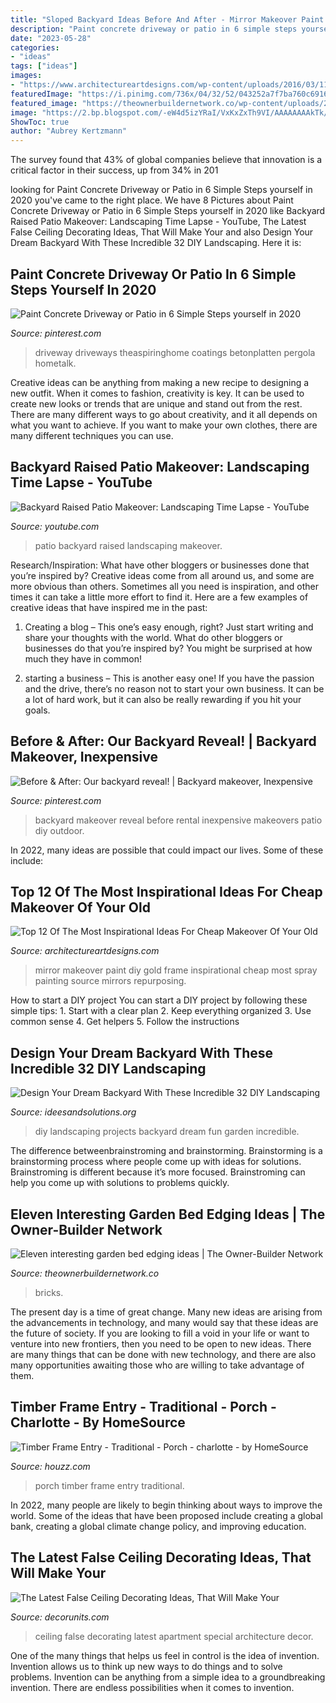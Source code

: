 ```yaml
---
title: "Sloped Backyard Ideas Before And After - Mirror Makeover Paint Diy Gold Frame Inspirational Cheap Most Spray Painting Source Mirrors Repurposing"
description: "Paint concrete driveway or patio in 6 simple steps yourself in 2020"
date: "2023-05-28"
categories:
- "ideas"
tags: ["ideas"]
images:
- "https://www.architectureartdesigns.com/wp-content/uploads/2016/03/11-3-630x596.jpg"
featuredImage: "https://i.pinimg.com/736x/04/32/52/043252a7f7ba760c6916be93f02188ca.jpg"
featured_image: "https://theownerbuildernetwork.co/wp-content/uploads/2015/05/Garden-Bed-Edging-Ideas-20.jpg"
image: "https://2.bp.blogspot.com/-eW4d5izYRaI/VxKxZxTh9VI/AAAAAAAAkTk/UJHWxbebWxEFyTfljebN8CEWO-yI3K3NACLcB/s1600/5.jpg"
ShowToc: true
author: "Aubrey Kertzmann"
---
```



The survey found that 43% of global companies believe that innovation is a critical factor in their success, up from 34% in 201
	

		
looking for Paint Concrete Driveway or Patio in 6 Simple Steps yourself in 2020 you've came to the right place. We have 8 Pictures about Paint Concrete Driveway or Patio in 6 Simple Steps yourself in 2020 like Backyard Raised Patio Makeover: Landscaping Time Lapse - YouTube, The Latest False Ceiling Decorating Ideas, That Will Make Your and also Design Your Dream Backyard With These Incredible 32 DIY Landscaping. Here it is:
		
    
## Paint Concrete Driveway Or Patio In 6 Simple Steps Yourself In 2020

<img loading=lazy src="https://i.pinimg.com/736x/04/32/52/043252a7f7ba760c6916be93f02188ca.jpg" onerror="this.onerror=null;this.src='https://tse4.mm.bing.net/th?id=OIP.88uly_xARc0-zqi0MP-MSQHaJ3&amp;pid=15.1';" alt="Paint Concrete Driveway or Patio in 6 Simple Steps yourself in 2020">

_Source: pinterest.com_

>driveway driveways theaspiringhome coatings betonplatten pergola hometalk. 

	

Creative ideas can be anything from making a new recipe to designing a new outfit. When it comes to fashion, creativity is key. It can be used to create new looks or trends that are unique and stand out from the rest. There are many different ways to go about creativity, and it all depends on what you want to achieve. If you want to make your own clothes, there are many different techniques you can use.

    
## Backyard Raised Patio Makeover: Landscaping Time Lapse - YouTube

<img loading=lazy src="http://i.ytimg.com/vi/4aIF_9AnwWg/maxresdefault.jpg" onerror="this.onerror=null;this.src='https://tse2.mm.bing.net/th?id=OIP.ABZ5NnyQobq5abos1JAq-QHaEK&amp;pid=15.1';" alt="Backyard Raised Patio Makeover: Landscaping Time Lapse - YouTube">

_Source: youtube.com_

>patio backyard raised landscaping makeover. 

	

Research/Inspiration: What have other bloggers or businesses done that you’re inspired by?
Creative ideas come from all around us, and some are more obvious than others. Sometimes all you need is inspiration, and other times it can take a little more effort to find it. Here are a few examples of creative ideas that have inspired me in the past: 
1. Creating a blog – This one’s easy enough, right? Just start writing and share your thoughts with the world. What do other bloggers or businesses do that you’re inspired by? You might be surprised at how much they have in common! 

2. starting a business – This is another easy one! If you have the passion and the drive, there’s no reason not to start your own business. It can be a lot of hard work, but it can also be really rewarding if you hit your goals.

    
## Before &amp; After: Our Backyard Reveal! | Backyard Makeover, Inexpensive

<img loading=lazy src="https://i.pinimg.com/736x/fa/b7/cf/fab7cfed0c21f5977849c502225d3bd8.jpg" onerror="this.onerror=null;this.src='https://tse1.mm.bing.net/th?id=OIP.zWLQo7Y2IU_RAQVq53iEkgHaLH&amp;pid=15.1';" alt="Before &amp; After: Our backyard reveal! | Backyard makeover, Inexpensive">

_Source: pinterest.com_

>backyard makeover reveal before rental inexpensive makeovers patio diy outdoor. 

	

In 2022, many ideas are possible that could impact our lives. Some of these include: 

    
## Top 12 Of The Most Inspirational Ideas For Cheap Makeover Of Your Old

<img loading=lazy src="https://www.architectureartdesigns.com/wp-content/uploads/2016/03/11-3-630x596.jpg" onerror="this.onerror=null;this.src='https://tse3.mm.bing.net/th?id=OIP.AeEz5YpyCTVWLXAgWOnSEwHaHA&amp;pid=15.1';" alt="Top 12 Of The Most Inspirational Ideas For Cheap Makeover Of Your Old">

_Source: architectureartdesigns.com_

>mirror makeover paint diy gold frame inspirational cheap most spray painting source mirrors repurposing. 

	

How to start a DIY project
You can start a DIY project by following these simple tips: 1. Start with a clear plan 2. Keep everything organized 3. Use common sense 4. Get helpers 5. Follow the instructions 
    
## Design Your Dream Backyard With These Incredible 32 DIY Landscaping

<img loading=lazy src="http://4.bp.blogspot.com/-1SOaAWvC1VM/VT-G3vpBP_I/AAAAAAAAGZc/V72Hv8elzo4/w1200-h630-p-k-no-nu/Top-32-DIY-Fun-Landscaping-Ideas-For-Your-Dream-Backyard.jpg" onerror="this.onerror=null;this.src='https://tse3.mm.bing.net/th?id=OIP.ONj6v5bNmnzi5BQzEPaGtAHaD4&amp;pid=15.1';" alt="Design Your Dream Backyard With These Incredible 32 DIY Landscaping">

_Source: ideesandsolutions.org_

>diy landscaping projects backyard dream fun garden incredible. 

	

The difference betweenbrainstroming and brainstorming.
Brainstorming is a brainstorming process where people come up with ideas for solutions. Brainstroming is different because it’s more focused. Brainstroming can help you come up with solutions to problems quickly.

    
## Eleven Interesting Garden Bed Edging Ideas | The Owner-Builder Network

<img loading=lazy src="https://theownerbuildernetwork.co/wp-content/uploads/2015/05/Garden-Bed-Edging-Ideas-20.jpg" onerror="this.onerror=null;this.src='https://tse2.mm.bing.net/th?id=OIP.XOtZr9a65f0PzKdPDht4ywHaJ4&amp;pid=15.1';" alt="Eleven interesting garden bed edging ideas | The Owner-Builder Network">

_Source: theownerbuildernetwork.co_

>bricks. 

	

The present day is a time of great change. Many new ideas are arising from the advancements in technology, and many would say that these ideas are the future of society. If you are looking to fill a void in your life or want to venture into new frontiers, then you need to be open to new ideas. There are many things that can be done with new technology, and there are also many opportunities awaiting those who are willing to take advantage of them.

    
## Timber Frame Entry - Traditional - Porch - Charlotte - By HomeSource

<img loading=lazy src="http://st.houzz.com/simgs/5d11b26c0175a216_4-3710/traditional-porch.jpg" onerror="this.onerror=null;this.src='https://tse1.mm.bing.net/th?id=OIP.vMe9hs9y8Uh3b7VD3sjpvAHaJ4&amp;pid=15.1';" alt="Timber Frame Entry - Traditional - Porch - charlotte - by HomeSource">

_Source: houzz.com_

>porch timber frame entry traditional. 

	

In 2022, many people are likely to begin thinking about ways to improve the world. Some of the ideas that have been proposed include creating a global bank, creating a global climate change policy, and improving education.

    
## The Latest False Ceiling Decorating Ideas, That Will Make Your

<img loading=lazy src="https://2.bp.blogspot.com/-eW4d5izYRaI/VxKxZxTh9VI/AAAAAAAAkTk/UJHWxbebWxEFyTfljebN8CEWO-yI3K3NACLcB/s1600/5.jpg" onerror="this.onerror=null;this.src='https://tse3.mm.bing.net/th?id=OIP.CGnKe_NgYwhsTyQ-Es8ANAHaJ4&amp;pid=15.1';" alt="The Latest False Ceiling Decorating Ideas, That Will Make Your">

_Source: decorunits.com_

>ceiling false decorating latest apartment special architecture decor. 

	

One of the many things that helps us feel in control is the idea of invention. Invention allows us to think up new ways to do things and to solve problems. Invention can be anything from a simple idea to a groundbreaking invention. There are endless possibilities when it comes to invention. 


